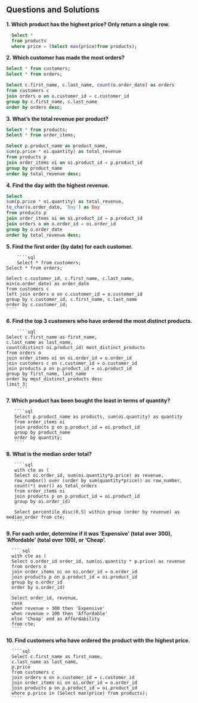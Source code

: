 

## Questions and Solutions

**1. Which product has the highest price? Only return a single row.**

   ````sql  
	 Select *
     from products
     where price = (Select max(price)from products);
   ````

**2. Which customer has made the most orders?**

````sql
Select * from customers;
Select * from orders;

Select c.first_name, c.last_name, count(o.order_date) as orders  
from customers c
join orders o on o.customer_id = c.customer_id
group by c.first_name, c.last_name
order by orders desc;
````
 
**3. What’s the total revenue per product?**

  ````sql
  Select * from products;
  Select * from order_items;

  Select p.product_name as product_name, 
  sum(p.price * oi.quantity) as total_revenue 
  from products p
  join order_items oi on oi.product_id = p.product_id
  group by product_name
  order by total_revenue desc;
  ````

 **4. Find the day with the highest revenue.**

  ````sql
  Select  
  sum(p.price * oi.quantity) as total_revenue,
  to_char(o.order_date, 'Day') as Day
  from products p
  join order_items oi on oi.product_id = p.product_id
  join orders o on o.order_id = oi.order_id
  group by o.order_date
  order by total_revenue desc;
  ````


 **5. Find the first order (by date) for each customer.**

        ````sql
        Select * from customers;
	Select * from orders;
	
	Select c.customer_id, c.first_name, c.last_name,
	min(o.order_date) as order_date
	from customers c
	left join orders o on c.customer_id = o.customer_id
	group by c.customer_id, c.first_name, c.last_name
	order by c.customer_id;
	````

 **6. Find the top 3 customers who have ordered the most distinct products.**

        ````sql
	Select c.first_name as first_name,
	c.last_name as last_name,
	count(distinct oi.product_id) most_distinct_products 
	from orders o 
	join order_items oi on oi.order_id = o.order_id
	join customers c on c.customer_id = o.customer_id
	join products p on p.product_id = oi.product_id
	group by first_name, last_name
	order by most_distinct_products desc
	limit 3;
        ````
	
	
 **7. Which product has been bought the least in terms of quantity?**

       ````sql
       Select p.product_name as products, sum(oi.quantity) as quantity
       from order_items oi 
       join products p on p.product_id = oi.product_id
       group by product_name
       order by quantity;
       ````
	
 **8. What is the median order total?**

       ````sql
       with cte as (
       Select oi.order_id, sum(oi.quantity*p.price) as revenue,
       row_number() over (order by sum(quantity*price)) as row_number,
       count(*) over() as total_orders
       from order_items oi
       join products p on p.product_id = oi.product_id
       group by oi.order_id)
 
       Select percentile_disc(0.5) within group (order by revenue) as median_order from cte;
       ````

 **9. For each order, determine if it was ‘Expensive’ (total over 300), ‘Affordable’ (total over 100), or ‘Cheap’.**
      
      ````sql
      with cte as (
      Select o.order_id order_id, sum(oi.quantity * p.price) as revenue  
      from orders o
      join order_items oi on oi.order_id = o.order_id
      join products p on p.product_id = oi.product_id
      group by o.order_id
      order by o.order_id)

      Select order_id, revenue, 
      case 
      when revenue > 300 then 'Expensive'
      when revenue > 100 then 'Affordable' 
      else 'Cheap' end as Affordability
      from cte;	 
      ```` 
	
  **10. Find customers who have ordered the product with the highest price.**
      
      ````sql
      Select c.first_name as first_name,
      c.last_name as last_name,
      p.price 
      from customers c
      join orders o on o.customer_id = c.customer_id
      join order_items oi on oi.order_id = o.order_id
      join products p on p.product_id = oi.product_id
      where p.price in (Select max(price) from products);
      ````

